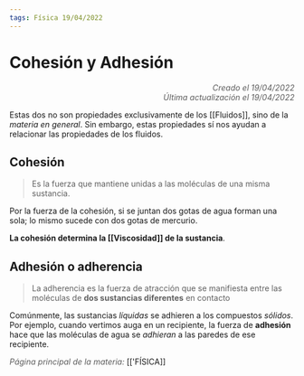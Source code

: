 ```yaml
---
tags: Física 19/04/2022
---
```


# Cohesión y Adhesión
<div style="text-align: right; opacity: 0.7; font-style: italic;">Creado el 19/04/2022</div>
<div style="text-align: right; opacity: 0.7; font-style: italic;">Última actualización el 19/04/2022</div>

Estas dos no son propiedades exclusivamente de los [[Fluidos]], sino de la *materia en general*. Sin embargo, estas propiedades sí nos ayudan a relacionar las propiedades de los fluidos.

## Cohesión

> Es la fuerza que mantiene unidas a las moléculas de una misma sustancia. 

Por la fuerza de la cohesión, si se juntan dos gotas de agua forman una sola; lo mismo sucede con dos gotas de mercurio.

**La cohesión determina la [[Viscosidad]] de la sustancia**.

## Adhesión o adherencia

> La adherencia es la fuerza de atracción que se manifiesta entre las moléculas de **dos sustancias diferentes** en contacto

Comúnmente, las sustancias *líquidas* se adhieren a los compuestos *sólidos*. Por ejemplo, cuando vertimos auga en un recipiente, la fuerza de **adhesión** hace que las moléculas de agua se *adhieran* a las paredes de ese recipiente.

<span style="opacity: 0.7; font-style: italic;">Página principal de la materia:</span> [['FÍSICA]]